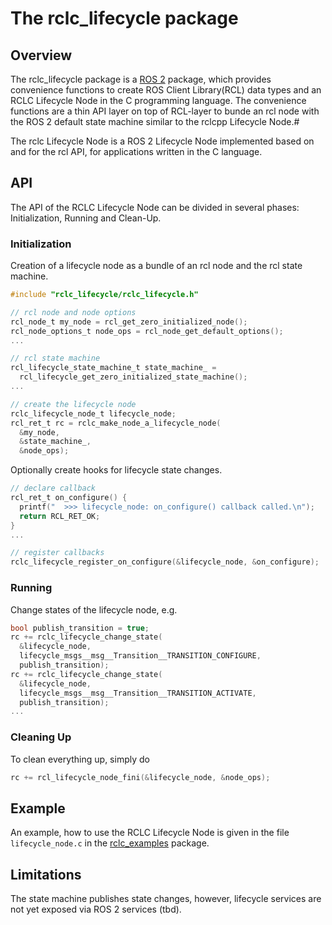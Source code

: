 # The rclc_lifecycle package

## Overview

The rclc_lifecycle package is a [ROS 2](http://www.ros2.org/) package, which provides convenience functions to create ROS Client Library(RCL) data types and an RCLC Lifecycle Node in the C programming language.
The convenience functions are a thin API layer on top of RCL-layer to bunde an rcl node with the ROS 2 default state machine similar to the rclcpp Lifecycle Node.#

The rclc Lifecycle Node is a ROS 2 Lifecycle Node implemented based on and for the rcl API, for applications written in the C language.

## API

The API of the RCLC Lifecycle Node can be divided in several phases: Initialization, Running and Clean-Up.

### Initialization

Creation of a lifecycle node as a bundle of an rcl node and the rcl state machine.

```C
#include "rclc_lifecycle/rclc_lifecycle.h"

// rcl node and node options
rcl_node_t my_node = rcl_get_zero_initialized_node();
rcl_node_options_t node_ops = rcl_node_get_default_options();
...

// rcl state machine
rcl_lifecycle_state_machine_t state_machine_ =   
  rcl_lifecycle_get_zero_initialized_state_machine();
...

// create the lifecycle node
rclc_lifecycle_node_t lifecycle_node;
rcl_ret_t rc = rclc_make_node_a_lifecycle_node(
  &my_node,
  &state_machine_,
  &node_ops);
```

Optionally create hooks for lifecycle state changes.

```C
// declare callback
rcl_ret_t on_configure() {
  printf("  >>> lifecycle_node: on_configure() callback called.\n");
  return RCL_RET_OK;
}
...

// register callbacks
rclc_lifecycle_register_on_configure(&lifecycle_node, &on_configure);
```

### Running

Change states of the lifecycle node, e.g.

```C
bool publish_transition = true;
rc += rclc_lifecycle_change_state(
  &lifecycle_node,
  lifecycle_msgs__msg__Transition__TRANSITION_CONFIGURE,
  publish_transition);
rc += rclc_lifecycle_change_state(
  &lifecycle_node,
  lifecycle_msgs__msg__Transition__TRANSITION_ACTIVATE,
  publish_transition);
...
```

### Cleaning Up

To clean everything up, simply do

```C
rc += rcl_lifecycle_node_fini(&lifecycle_node, &node_ops);
```

## Example

An example, how to use the RCLC Lifecycle Node is given in the file `lifecycle_node.c` in the [rclc_examples](../rclc_examples) package.

## Limitations

The state machine publishes state changes, however, lifecycle services are not yet exposed via ROS 2 services (tbd).
